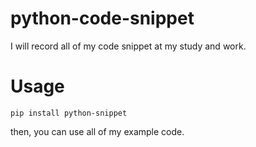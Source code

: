 # python-code-snippet

I will record all of my code snippet at my study and work.

# Usage

```shell
pip install python-snippet
```

then, you can use all of my example code.
